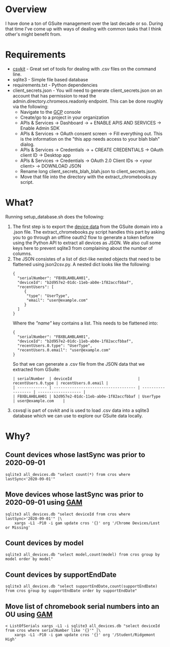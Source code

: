 # Overview

I have done a ton of GSuite management over the last decade or so. During that
time I've come up with ways of dealing with common tasks that I think other's
might benefit from.

# Requirements

* [csvkit](https://csvkit.readthedocs.io/en/latest/) - Great set of tools for dealing with .csv files on the command line.
* sqlite3 - Simple file based database
* requirements.txt - Python dependencies
* client_secrets.json - You will need to generate client_secrets.json on an
  account that has permission to read the admin.directory.chromeos.readonly
  endpoint. This can be done roughly via the following:  
  * Navigate to the [GCP](https://console.cloud.google.com) console
  * Create/go to a project in your organization
  * APIs & Services -> Dashboard -> + ENABLE APIS AND SERVICES -> Enable Admin SDK
  * APIs & Services -> OAuth consent screen -> Fill everything out. This is the information on the "this app needs access to your blah blah" dialog.
  * APIs & Services -> Credentials -> + CREATE CREDENTIALS -> OAuth client ID -> Desktop app
  * APIs & Services -> Credentials -> OAuth 2.0 Client IDs -> &lt;your client&gt; -> DOWNLOAD JSON
  * Rename long client_secrets_blah_blah.json to client_secrets.json.
  * Move that file into the directory with the extract_chromebooks.py script.

# What?

Running setup_database.sh does the following:

1. The first step is to export the [device
   data](https://developers.google.com/admin-sdk/directory/v1/reference/chromeosdevices#resource)
   from the GSuite domain into a .json file. The extract_chromebooks.py script
   handles this part by asking you to go through an offline oauth2 flow to
   generate a token before using the Python API to extract all devices as JSON.
   We also cull some keys here to prevent sqlite3 from complaining about the
   number of columns.
2. The JSON consistes of a list of dict-like nested objects that need to be
   flattened using json2csv.py. A nested dict looks like the following:  
   ```
   {
     "serialNumber": "FBXBLAHBLAH01",
     "deviceId": "b2d957e2-01dc-11eb-ab0e-1f82accfbbaf",
     "recentUsers": [
        {
         "type": "UserType",
         "email": "user@example.com"
        }
     ]
   }
   ```  
   Where the _"name"_ key contains a list. This needs to be flattened into:  
   ```
   {
     "serialNumber": "FBXBLAHBLAH01",
     "deviceId": "b2d957e2-01dc-11eb-ab0e-1f82accfbbaf",
     "recentUsers.0.type": "UserType",
     "recentUsers.0.email": "user@example.com"
   }
   ```  
   So that we can generate a .csv file from the JSON data that we extracted from GSuite:  
   ```
   | serialNumber  | deviceId                             | recentUsers.0.type | recentUsers.0.email |
   | ------------- | ------------------------------------ | ------------------ | ------------------- |
   | FBXBLAHBLAH01 | b2d957e2-01dc-11eb-ab0e-1f82accfbbaf | UserType           | user@example.com    |
   ```  
3. csvsql is part of csvkit and is used to load .csv data into a sqlite3
   database which we can use to explore our GSuite data locally.

# Why?

## Count devices whose lastSync was prior to 2020-09-01
```
sqlite3 all_devices.db "select count(*) from cros where lastSync<'2020-09-01'"
```

## Move devices whose lastSync was prior to 2020-09-01 using [GAM](https://github.com/jay0lee/GAM/wiki)
```
sqlite3 all_devices.db "select deviceId from cros where lastSync>'2020-09-01'" |\
    xargs -L1 -P10 -i gam update cros '{}' org '/Chrome Devices/Lost or Missing'
```

## Count devices by model
```
sqlite3 all_devices.db "select model,count(model) from cros group by model order by model"
```

## Count devices by supportEndDate
```
sqlite3 all_devices.db "select supportEndDate,count(supportEndDate) from cros group by supportEndDate order by supportEndDate"
```

## Move list of chromebook serial numbers into an OU using [GAM](https://github.com/jay0lee/GAM/wiki)
```
< ListOfSerials xargs -L1 -i sqlite3 all_devices.db "select deviceId from cros where serialNumber like '{}'" |\
    xargs -L1 -P10 -i gam update cros '{}' org '/Student/Ridgemont High'
```

